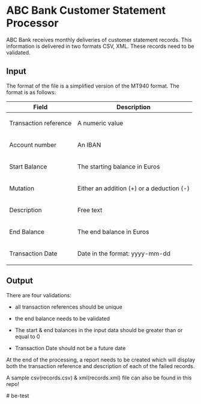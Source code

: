 <div>
<h1>ABC Bank Customer Statement Processor</h1>
</div>
<div>
<div>
<div>
<div>
<p>ABC Bank receives monthly deliveries of customer statement records. This information is delivered in two formats CSV, XML. These records need to be validated.</p>
</div>
</div>
</div>
<div>
<h2>Input</h2>
<div>
<div>
<p>The format of the file is a simplified version of the MT940 format. The format is as follows:</p>
</div>
<table>
<thead>
<tr>
<th>Field</th>
<th>Description</th>
</tr>
</thead>
<tbody>
<tr>
<td><p>Transaction reference</p></td>
<td class="tableblock halign-left valign-top"><p class="tableblock">A numeric value</p></td>
</tr>
<tr>
<td><p class="tableblock">Account number</p></td>
<td class="tableblock halign-left valign-top"><p class="tableblock">An IBAN</p></td>
</tr>
<tr>
<td class="tableblock halign-left valign-top"><p class="tableblock">Start Balance</p></td>
<td class="tableblock halign-left valign-top"><p class="tableblock">The starting balance in Euros</p></td>
</tr>
<tr>
<td class="tableblock halign-left valign-top"><p class="tableblock">Mutation</p></td>
<td class="tableblock halign-left valign-top"><p class="tableblock">Either an addition (+) or a deduction (-)</p></td>
</tr>
<tr>
<td class="tableblock halign-left valign-top"><p class="tableblock">Description</p></td>
<td class="tableblock halign-left valign-top"><p class="tableblock">Free text</p></td>
</tr>
<tr>
<td class="tableblock halign-left valign-top"><p class="tableblock">End Balance</p></td>
<td class="tableblock halign-left valign-top"><p class="tableblock">The end balance in Euros</p></td>
</tr>
<tr>
    <td class="tableblock halign-left valign-top"><p class="tableblock">Transaction Date</p></td>
    <td class="tableblock halign-left valign-top"><p class="tableblock">Date in the format: yyyy-mm-dd</p></td>
    </tr>
</tbody>
</table>
</div>
</div>
<div class="sect1">
<h2 id="_output">Output</h2>
<div class="sectionbody">
<div class="paragraph">
<p>There are four validations:</p>
</div>
<div class="ulist">
<ul>
<li>
<p>all transaction references should be unique</p>
</li>
<li>
<p>the end balance needs to be validated</p>
</li>
<li>
<p>The start & end balances in the input data should be greater than or equal to 0</p>
</li>
<li>
    <p>Transaction Date should not be a future date</p>
</li>
</ul>
</div>
<div class="paragraph">
<p>At the end of the processing, a report needs to be created which will display both the transaction reference and description of each of the failed records.</p>

<p>A sample csv(records.csv) & xml(records.xml) file can also be found in this repo!
</p>
</div>
</div>
</div>
</div>
# be-test
